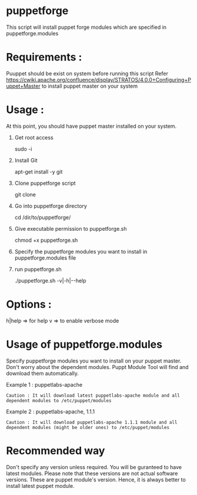 puppetforge
===========

This script will install puppet forge modules which are specified in puppetforge.modules

Requirements :
=============
Puuppet should be exist on system before running this script
Refer https://cwiki.apache.org/confluence/display/STRATOS/4.0.0+Configuring+Puppet+Master to install puppet master on your system

Usage :
======
At this point, you should have puppet master installed on your system.

1. Get root access

 	sudo -i

2. Install Git

	apt-get install -y git

3. Clone puppetforge script

	git clone 

4. Go into puppetforge directory

	cd /dir/to/puppetforge/

5. Give executable permission to puppetforge.sh

 	chmod +x puppetforge.sh

6. Specify the puppetforge modules you want to install in puppetforge.modules file

7. run puppetforge.sh

	./puppetforge.sh -v|-h|--help

Options :
=========
h|help => for help
v => to enable verbose mode

Usage of puppetforge.modules
============================

Specify puppetforge modules you want to install on your puppet master.
Don't worry about the dependent modules. Puppt Module Tool will find and download them automatically.

Example 1 :
	puppetlabs-apache
	
	Caution : It will download latest puppetlabs-apache module and all dependent modules to /etc/puppet/modules
	
Example 2 :
	puppetlabs-apache, 1.1.1
	
	Caution : It will download puppetlabs-apache 1.1.1 module and all dependent modules (might be older ones) to /etc/puppet/modules
	  
Recommended way
===============

Don't specify any version unless required. You will be guranteed to have latest modules.
Please note that these versions are not actual software versions. These are puppet module's version.
Hence, it is always better to install latest puppet module.
